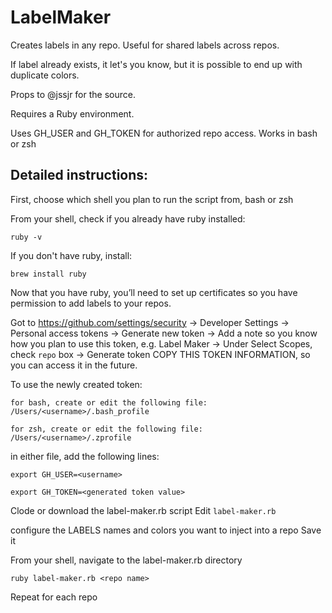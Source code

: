 # LabelMaker
Creates labels in any repo. Useful for shared labels across repos.

If label already exists, it let's you know, but it is possible to end up with duplicate colors.

Props to @jssjr for the source. 

Requires a Ruby environment. 

Uses GH_USER and GH_TOKEN for authorized repo access. Works in bash or zsh

## Detailed instructions:

First, choose which shell you plan to run the script from, bash or zsh

From your shell, check if you already have ruby installed:

  `ruby -v`

If you don't have ruby, install:

  `brew install ruby`

Now that you have ruby, you’ll need to set up certificates so you have permission to add labels to your repos.

Got to https://github.com/settings/security
	-> Developer Settings
	-> Personal access tokens
	-> Generate new token
		-> Add a note so you know how you plan to use this token, e.g. Label Maker
		-> Under Select Scopes, check `repo` box
	-> Generate token
COPY THIS TOKEN INFORMATION, so you can access it in the future.

To use the newly created token:

	for bash, create or edit the following file:
	/Users/<username>/.bash_profile

	for zsh, create or edit the following file:
	/Users/<username>/.zprofile

in either file, add the following lines:

  `export GH_USER=<username>`
  
  `export GH_TOKEN=<generated token value>`

Clode or download the label-maker.rb script
Edit `label-maker.rb`

configure the LABELS names and colors you want to inject into a repo
Save it

From your shell, navigate to the label-maker.rb directory

`ruby label-maker.rb <repo name>`

Repeat for each repo
